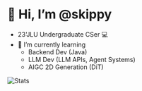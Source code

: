 # 👋 Hi, I’m @skippy
- 23'JLU Undergraduate CSer 💻
- 🌱 I’m currently learning
  - Backend Dev (Java)
  - LLM Dev (LLM APIs, Agent Systems)
  - AIGC 2D Generation (DiT)

<img src="https://pixel-profile.vercel.app/api/github-stats?username=skippy-404&theme=crt" alt="Stats">

<!---
skippy-404/skippy-404 is a ✨ special ✨ repository because its `README.md` (this file) appears on your GitHub profile.
You can click the Preview link to take a look at your changes.
--->
